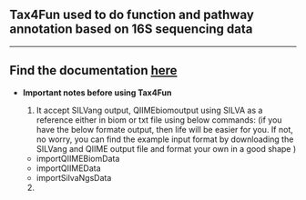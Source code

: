 ## Tax4Fun used to do function and pathway annotation based on 16S sequencing data

----------------------------------------------------

Find the documentation [here](http://tax4fun.gobics.de/)
----------------------------------------------------

* **Important notes before using Tax4Fun**

  1. It accept SILVang output, QIIMEbiomoutput using SILVA as a reference either in biom or txt file using below commands:
  (if you have the below formate output, then life will be easier for you. If not, no worry, you can find the example input format by downloading the SILVang and QIIME output file and format your own in a good shape )
    * importQIIMEBiomData
    * importQIIMEData
    * importSilvaNgsData
    
  2.
    
